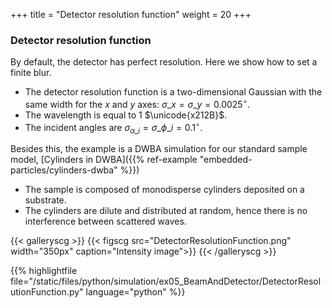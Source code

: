 +++
title = "Detector resolution function"
weight = 20
+++

### Detector resolution function

By default, the detector has perfect resolution.
Here we show how to set a finite blur.

* The detector resolution function is a two-dimensional Gaussian with the same width for the $x$ and $y$ axes: $\sigma\_x = \sigma\_y = 0.0025^{\circ}$.
* The wavelength is equal to $1$ $\unicode{x212B}$.
* The incident angles are $\sigma_{\alpha\_i} = \sigma\_{\phi\_i} = 0.1^{\circ}$.

Besides this, the example is a DWBA simulation for our standard sample model,
 [Cylinders in DWBA]({{% ref-example "embedded-particles/cylinders-dwba" %}})

* The sample is composed of monodisperse cylinders deposited on a substrate.
* The cylinders are dilute and distributed at random,
  hence there is no interference between scattered waves.

{{< galleryscg >}}
{{< figscg src="DetectorResolutionFunction.png" width="350px" caption="Intensity image">}}
{{< /galleryscg >}}

{{% highlightfile file="/static/files/python/simulation/ex05_BeamAndDetector/DetectorResolutionFunction.py" language="python" %}}